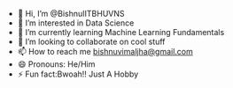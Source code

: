 - 👋 Hi, I’m @BishnuIITBHUVNS
- 👀 I’m interested in Data Science
- 🌱 I’m currently learning Machine Learning Fundamentals
- 💞️ I’m looking to collaborate on cool stuff
- 📫 How to reach me bishnuvimaljha@gmail.com
- 😄 Pronouns: He/Him
- ⚡ Fun fact:Bwoah!! Just A Hobby

<!---
BishnuIITBHUVNS/BishnuIITBHUVNS is a ✨ special ✨ repository because its `README.md` (this file) appears on your GitHub profile.
You can click the Preview link to take a look at your changes.
--->
